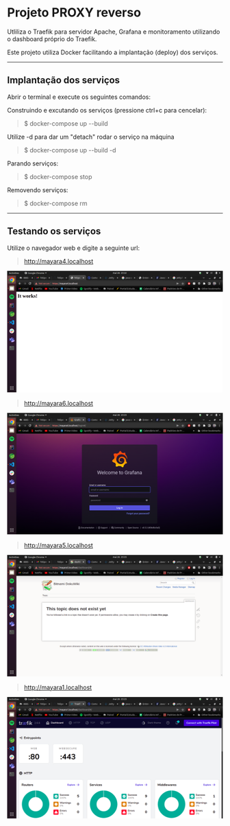 # Projeto PROXY reverso 

 Utliliza o Traefik para servidor Apache, Grafana e monitoramento utilizando o dashboard próprio do Traefik.
    
Este projeto utiliza Docker facilitando a implantação (deploy) dos serviços. 
 ***

 ## Implantação dos serviços
 Abrir o terminal e execute os seguintes comandos:

Construindo e excutando os serviços (pressione ctrl+c para cencelar):

 > $ docker-compose up --build

 Utilize -d para dar um "detach" rodar o serviço na máquina

> $ docker-compose up --build -d

Parando serviços: 
> $ docker-compose stop

Removendo serviços: 
> $ docker-compose rm
***

 ## Testando os serviços

Utilize o navegador web e digite a seguinte url:

> http://mayara4.localhost

 ![Testando o Apache](doc/apache.png) 

 > http://mayara6.localhost

 ![Testando o Grafana](doc/grafana.png) 

  > http://mayara5.localhost

 ![Testando o DocuWiki](doc/DocuWiki.png) 

  > http://mayara1.localhost

 ![Testando o Traefik](doc/dashboard.png) 
